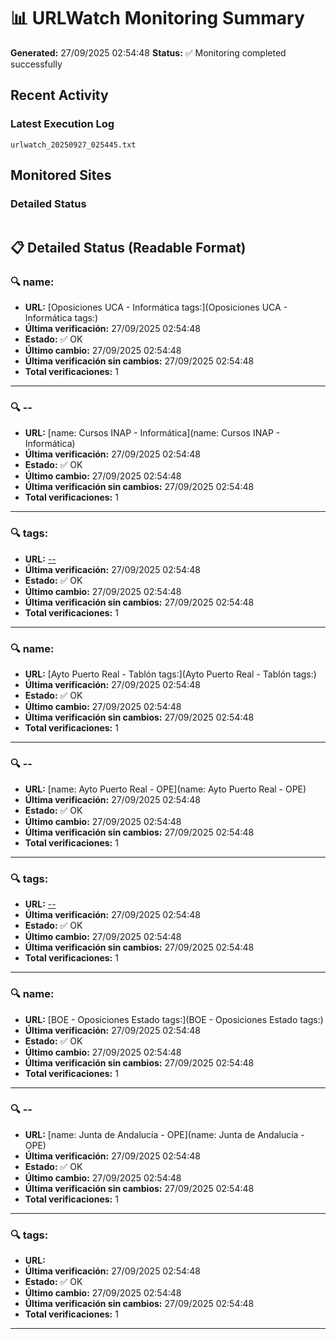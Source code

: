 # 📊 URLWatch Monitoring Summary

**Generated:** 27/09/2025 02:54:48
**Status:** ✅ Monitoring completed successfully

## Recent Activity

### Latest Execution Log
`urlwatch_20250927_025445.txt`

## Monitored Sites

### Detailed Status
```
```

## 📋 Detailed Status (Readable Format)

### 🔍 name:

- **URL:** [Oposiciones UCA - Informática	tags:](Oposiciones UCA - Informática	tags:)
- **Última verificación:** 27/09/2025 02:54:48
- **Estado:** ✅ OK
- **Último cambio:** 27/09/2025 02:54:48
- **Última verificación sin cambios:** 27/09/2025 02:54:48
- **Total verificaciones:** 1

---

### 🔍 --

- **URL:** [name: Cursos INAP - Informática](name: Cursos INAP - Informática)
- **Última verificación:** 27/09/2025 02:54:48
- **Estado:** ✅ OK
- **Último cambio:** 27/09/2025 02:54:48
- **Última verificación sin cambios:** 27/09/2025 02:54:48
- **Total verificaciones:** 1

---

### 🔍 tags:

- **URL:** [--](--)
- **Última verificación:** 27/09/2025 02:54:48
- **Estado:** ✅ OK
- **Último cambio:** 27/09/2025 02:54:48
- **Última verificación sin cambios:** 27/09/2025 02:54:48
- **Total verificaciones:** 1

---

### 🔍 name:

- **URL:** [Ayto Puerto Real - Tablón	tags:](Ayto Puerto Real - Tablón	tags:)
- **Última verificación:** 27/09/2025 02:54:48
- **Estado:** ✅ OK
- **Último cambio:** 27/09/2025 02:54:48
- **Última verificación sin cambios:** 27/09/2025 02:54:48
- **Total verificaciones:** 1

---

### 🔍 --

- **URL:** [name: Ayto Puerto Real - OPE](name: Ayto Puerto Real - OPE)
- **Última verificación:** 27/09/2025 02:54:48
- **Estado:** ✅ OK
- **Último cambio:** 27/09/2025 02:54:48
- **Última verificación sin cambios:** 27/09/2025 02:54:48
- **Total verificaciones:** 1

---

### 🔍 tags:

- **URL:** [--](--)
- **Última verificación:** 27/09/2025 02:54:48
- **Estado:** ✅ OK
- **Último cambio:** 27/09/2025 02:54:48
- **Última verificación sin cambios:** 27/09/2025 02:54:48
- **Total verificaciones:** 1

---

### 🔍 name:

- **URL:** [BOE - Oposiciones Estado	tags:](BOE - Oposiciones Estado	tags:)
- **Última verificación:** 27/09/2025 02:54:48
- **Estado:** ✅ OK
- **Último cambio:** 27/09/2025 02:54:48
- **Última verificación sin cambios:** 27/09/2025 02:54:48
- **Total verificaciones:** 1

---

### 🔍 --

- **URL:** [name: Junta de Andalucía - OPE](name: Junta de Andalucía - OPE)
- **Última verificación:** 27/09/2025 02:54:48
- **Estado:** ✅ OK
- **Último cambio:** 27/09/2025 02:54:48
- **Última verificación sin cambios:** 27/09/2025 02:54:48
- **Total verificaciones:** 1

---

### 🔍 tags:

- **URL:** []()
- **Última verificación:** 27/09/2025 02:54:48
- **Estado:** ✅ OK
- **Último cambio:** 27/09/2025 02:54:48
- **Última verificación sin cambios:** 27/09/2025 02:54:48
- **Total verificaciones:** 1

---

